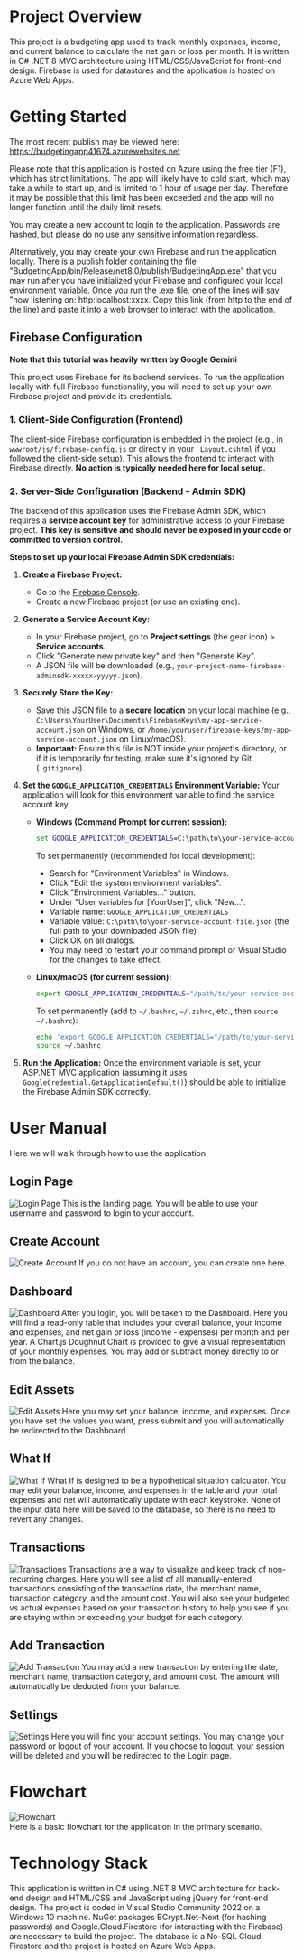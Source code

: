 # Project Overview
This project is a budgeting app used to track monthly expenses, income, and current balance to calculate the net gain or loss per month. It is written in C# .NET 8 MVC architecture using HTML/CSS/JavaScript for front-end design. Firebase is used for datastores and the application is hosted on Azure Web Apps.

# Getting Started
The most recent publish may be viewed here: https://budgetingapp41674.azurewebsites.net  
  
Please note that this application is hosted on Azure using the free tier (F1), which has strict limitations. The app will likely have to cold start, which may take a while to start up, and is limited to 1 hour of usage per day. Therefore it may be possible
 that this limit has been exceeded and the app will no longer function until the daily limit resets. 
   
  You may create a new account to login to the application. Passwords are hashed, but please do no use any sensitive information regardless.

Alternatively, you may create your own Firebase and run the application locally. There is a publish folder containing the file "BudgetingApp/bin/Release/net8.0/publish/BudgetingApp.exe" that you may run after you have initialized your Firebase and configured your local environment variable. Once you run the .exe file, one of the lines will say "now listening on: http:localhost:xxxx. Copy this link (from http to the end of the line) and paste it into a web browser to interact with the application.

## Firebase Configuration
**Note that this tutorial was heavily written by Google Gemini**

This project uses Firebase for its backend services. To run the application locally with full Firebase functionality, you will need to set up your own Firebase project and provide its credentials.

### 1. Client-Side Configuration (Frontend)

The client-side Firebase configuration is embedded in the project (e.g., in `wwwroot/js/firebase-config.js` or directly in your `_Layout.cshtml` if you followed the client-side setup). This allows the frontend to interact with Firebase directly. **No action is typically needed here for local setup.**

### 2. Server-Side Configuration (Backend - Admin SDK)

The backend of this application uses the Firebase Admin SDK, which requires a **service account key** for administrative access to your Firebase project. **This key is sensitive and should never be exposed in your code or committed to version control.**

**Steps to set up your local Firebase Admin SDK credentials:**

1.  **Create a Firebase Project:**
    * Go to the [Firebase Console](https://console.firebase.google.com/).
    * Create a new Firebase project (or use an existing one).

2.  **Generate a Service Account Key:**
    * In your Firebase project, go to **Project settings** (the gear icon) > **Service accounts**.
    * Click "Generate new private key" and then "Generate Key".
    * A JSON file will be downloaded (e.g., `your-project-name-firebase-adminsdk-xxxxx-yyyyy.json`).

3.  **Securely Store the Key:**
    * Save this JSON file to a **secure location** on your local machine (e.g., `C:\Users\YourUser\Documents\FirebaseKeys\my-app-service-account.json` on Windows, or `/home/youruser/firebase-keys/my-app-service-account.json` on Linux/macOS).
    * **Important:** Ensure this file is NOT inside your project's directory, or if it is temporarily for testing, make sure it's ignored by Git (`.gitignore`).

4.  **Set the `GOOGLE_APPLICATION_CREDENTIALS` Environment Variable:**
    Your application will look for this environment variable to find the service account key.

    * **Windows (Command Prompt for current session):**
        ```cmd
        set GOOGLE_APPLICATION_CREDENTIALS=C:\path\to\your-service-account-file.json
        ```
        To set permanently (recommended for local development):
        * Search for "Environment Variables" in Windows.
        * Click "Edit the system environment variables".
        * Click "Environment Variables..." button.
        * Under "User variables for [YourUser]", click "New...".
        * Variable name: `GOOGLE_APPLICATION_CREDENTIALS`
        * Variable value: `C:\path\to\your-service-account-file.json` (the full path to your downloaded JSON file)
        * Click OK on all dialogs.
        * You may need to restart your command prompt or Visual Studio for the changes to take effect.

    * **Linux/macOS (for current session):**
        ```bash
        export GOOGLE_APPLICATION_CREDENTIALS="/path/to/your-service-account-file.json"
        ```
        To set permanently (add to `~/.bashrc`, `~/.zshrc`, etc., then `source ~/.bashrc`):
        ```bash
        echo 'export GOOGLE_APPLICATION_CREDENTIALS="/path/to/your-service-account-file.json"' >> ~/.bashrc
        source ~/.bashrc
        ```

5.  **Run the Application:**
    Once the environment variable is set, your ASP.NET MVC application (assuming it uses `GoogleCredential.GetApplicationDefault()`) should be able to initialize the Firebase Admin SDK correctly.

# User Manual
Here we will walk through how to use the application
## Login Page
![Login Page](Demo%20Screenshots/Login.png)
This is the landing page. You will be able to use your username and password to login to your account.

## Create Account
![Create Account](Demo%20Screenshots/Create%20Account.png)
If you do not have an account, you can create one here.

## Dashboard
![Dashboard](Demo%20Screenshots/Dashboard.png)
After you login, you will be taken to the Dashboard. Here you will find a read-only table that includes your overall balance, your income and expenses, and net gain or loss (income - expenses) per month and per year.
A Chart.js Doughnut Chart is provided to give a visual representation of your monthly expenses.
You may add or subtract money directly to or from the balance.

## Edit Assets
![Edit Assets](Demo%20Screenshots/Edit%20Assets.png)
Here you may set your balance, income, and expenses. Once you have set the values you want, press submit and you will automatically be redirected to the Dashboard.

## What If
![What If](Demo%20Screenshots/What%20If.png)
What If is designed to be a hypothetical situation calculator. You may edit your balance, income, and expenses in the table and your total expenses and net will automatically update with each keystroke. 
None of the input data here will be saved to the database, so there is no need to revert any changes.

## Transactions
![Transactions](Demo%20Screenshots/Transactions.png)
Transactions are a way to visualize and keep track of non-recurring charges. Here you will see a list of all manually-entered transactions consisting of the transaction date, the merchant name, transaction category, and the amount cost. 
You will also see your budgeted vs actual expenses based on your transaction history to help you see if you are staying within or exceeding your budget for each category.

## Add Transaction
![Add Transaction](Demo%20Screenshots/Add%20Transaction.png)
You may add a new transaction by entering the date, merchant name, transaction category, and amount cost. The amount will automatically be deducted from your balance.

## Settings
![Settings](Demo%20Screenshots/Settings.png)
Here you will find your account settings. You may change your password or logout of your account. If you choose to logout, your session will be deleted and you will be redirected to the Login page.

# Flowchart
![Flowchart ](Demo%20Screenshots/Flowchart%20(Primary%20Scenario).png)  
Here is a basic flowchart for the application in the primary scenario.

# Technology Stack
This application is written in C# using .NET 8 MVC architecture for back-end design and HTML/CSS and JavaScript using jQuery for front-end design. The project is coded in Visual Studio Community 2022 on a Windows 10 machine. NuGet packages BCrypt.Net-Next (for hashing passwords) and Google.Cloud.Firestore (for interacting with the Firebase) are necessary to build the project. The database is a No-SQL Cloud Firestore and the project is hosted on Azure Web Apps.
